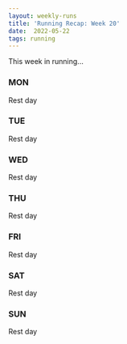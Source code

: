 ```yaml
---
layout: weekly-runs
title: 'Running Recap: Week 20'
date:  2022-05-22
tags: running
---
```

This week in running... 

### MON
Rest day



### TUE
Rest day

### WED
Rest day

### THU
Rest day

### FRI
Rest day

### SAT
Rest day

### SUN
Rest day
